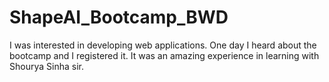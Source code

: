 # ShapeAI_Bootcamp_BWD
I was interested in developing web applications. One day I heard about the bootcamp and I registered it. It was an amazing experience in learning with Shourya Sinha sir.
